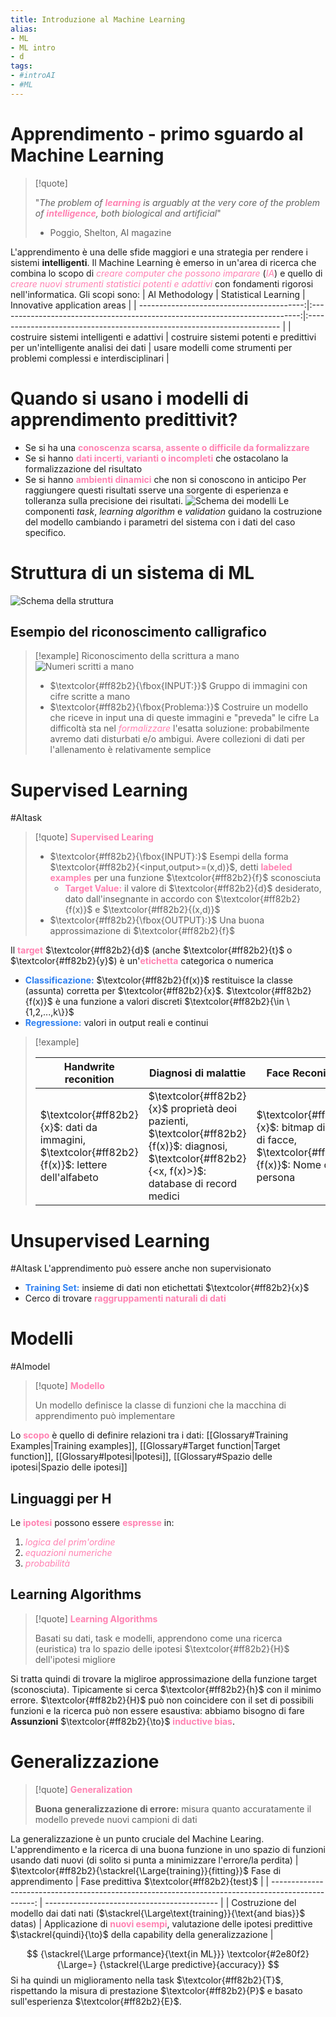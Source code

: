 ```yaml
---
title: Introduzione al Machine Learning
alias:
- ML
- ML intro
- d
tags:
- #introAI
- #ML
---
```

# Apprendimento - primo sguardo al Machine Learning
> [!quote]  
> 
> "*The problem of <span style="color:#ff82b2"><b>learning</b></span> is arguably at the very core of the problem of <span style="color:#ff82b2"><b>intelligence</b></span>, both biological and artificial*"
> 	- Poggio, Shelton, AI magazine

L'apprendimento è una delle sfide maggiori e una strategia per rendere i sistemi **intelligenti**.
Il Machine Learning è emerso in un'area di ricerca che combina lo scopo di <span style="color:#ff82b2"><i>creare computer che possono imparare</i></span> (<span style="color:#ff82b2"><i>IA</i></span>) e quello di <span style="color:#ff82b2"><i>creare nuovi strumenti statistici potenti e adattivi</i></span> con fondamenti rigorosi nell'informatica. Gli scopi sono:
|                            AI Methodology |                            Statistical Learning                             | Innovative application areas                                            |
| -----------------------------------------:|:---------------------------------------------------------------------------:|:----------------------------------------------------------------------- |
| costruire sistemi intelligenti e adattivi | costruire sistemi potenti e predittivi per un'intelligente analisi dei dati | usare modelli come strumenti per problemi complessi e interdisciplinari |

# Quando si usano i modelli di apprendimento predittivit?
- Se si ha una <span style="color:#ff82b2"><b>conoscenza scarsa, assente o difficile da formalizzare</b></span>
- Se si hanno <span style="color:#ff82b2"><b>dati incerti, varianti o incompleti</b></span> che ostacolano la formalizzazione del risultato
- Se si hanno <span style="color:#ff82b2"><b>ambienti dinamici</b></span> che non si conoscono in anticipo
Per raggiungere questi risultati sserve una sorgente di esperienza e tolleranza sulla precisione dei risultati.
![Schema dei modelli](IntroAI/assets/pictures/ML_primoSchema.jpg)
Le componenti *task*, *learning algorithm* e *validation* guidano la costruzione del modello cambiando i parametri del sistema con i dati del caso specifico.
# Struttura di un sistema di ML
![Schema della struttura](IntroAI/assets/pictures/ML_modelStructure.png)
## Esempio del riconoscimento calligrafico
> [!example] Riconoscimento della scrittura a mano
> ![Numeri scritti a mano](IntroAI/assets/pictures/ML_numbers.jpg)
> - $\textcolor{#ff82b2}{\fbox{INPUT:}}$ Gruppo di immagini con cifre scritte a mano
> - $\textcolor{#ff82b2}{\fbox{Problema:}}$ Costruire un modello che riceve in input una di queste immagini e "preveda" le cifre
> La difficoltà sta nel <span style="color:#ff82b2"><i>formalizzare</i></span> l'esatta soluzione: probabilmente avremo dati disturbati e/o ambigui.
> Avere collezioni di dati per l'allenamento è relativamente semplice

# Supervised Learning
#AItask
> [!quote] <span style="color:#ff82b2"><b>Supervised Learing</b></span>
> 
> - $\textcolor{#ff82b2}{\fbox{INPUT}:}$ Esempi della forma $\textcolor{#ff82b2}{<input,output>=(x,d)}$, detti <span style="color:#ff82b2"><b>labeled examples</b></span> per una funzione $\textcolor{#ff82b2}{f}$ sconosciuta
> 	- <span style="color:#ff82b2"><b>Target Value:</b></span> il valore di $\textcolor{#ff82b2}{d}$ desiderato, dato dall'insegnante in accordo con $\textcolor{#ff82b2}{f(x)}$ e $\textcolor{#ff82b2}{(x,d)}$
> - $\textcolor{#ff82b2}{\fbox{OUTPUT}:}$ Una buona approssimazione di $\textcolor{#ff82b2}{f}$

Il <span style="color:#ff82b2"><b>target</b></span> $\textcolor{#ff82b2}{d}$ (anche $\textcolor{#ff82b2}{t}$ o $\textcolor{#ff82b2}{y}$) è un'<span style="color:#ff82b2"><b>etichetta</b></span> categorica o numerica
- <span style="color:#2e80f2"><b>Classificazione:</b></span> $\textcolor{#ff82b2}{f(x)}$ restituisce la classe (assunta) corretta per $\textcolor{#ff82b2}{x}$. $\textcolor{#ff82b2}{f(x)}$ è una funzione a valori discreti $\textcolor{#ff82b2}{\in \{1,2,...,k\}}$
- <span style="color:#2e80f2"><b>Regressione:</b></span> valori in output reali e continui
> [!example]
> 
> | Handwrite reconition                                                                           | Diagnosi di malattie                                                                                                                                 | Face Reconition                                                                                    | Spam detection                                                                  |
> | ---------------------------------------------------------------------------------------------- | ---------------------------------------------------------------------------------------------------------------------------------------------------- | -------------------------------------------------------------------------------------------------- | ------------------------------------------------------------------------------- |
> | $\textcolor{#ff82b2}{x}$: dati da immagini, $\textcolor{#ff82b2}{f(x)}$: lettere dell'alfabeto | $\textcolor{#ff82b2}{x}$ proprietà deoi pazienti, $\textcolor{#ff82b2}{f(x)}$: diagnosi, $\textcolor{#ff82b2}{<x, f(x)>}$: database di record medici | $\textcolor{#ff82b2}{x}$: bitmap di foto di facce, $\textcolor{#ff82b2}{f(x)}$: Nome della persona | $\textcolor{#ff82b2}{x}$: emails, $\textcolor{#ff82b2}{f(x)}$: `true` o `false` |

# Unsupervised Learning
#AItask 
L'apprendimento può essere anche non supervisionato
- <span style="color:#2e80f2"><b>Training Set:</b></span> insieme di dati non etichettati $\textcolor{#ff82b2}{x}$
- Cerco di trovare <span style="color:#ff82b2"><b>raggruppamenti naturali di dati</b></span>
# Modelli
#AImodel
> [!quote] <span style="color:#ff82b2"><b>Modello</b></span>
> 
> Un modello definisce la classe di funzioni che la macchina di apprendimento può implementare

Lo <span style="color:#ff82b2"><b>scopo</b></span> è quello di definire relazioni tra i dati: [[Glossary#Training Examples|Training examples]], [[Glossary#Target function|Target function]], [[Glossary#Ipotesi|Ipotesi]], [[Glossary#Spazio delle ipotesi|Spazio delle ipotesi]]
## Linguaggi per H
Le <span style="color:#ff82b2"><b>ipotesi</b></span> possono essere <span style="color:#ff82b2"><b>espresse</b></span> in:
1. <span style="color:#ff82b2"><i>logica del prim'ordine</i></span>
2. <span style="color:#ff82b2"><i>equazioni numeriche</i></span>
3. <span style="color:#ff82b2"><i>probabilità</i></span>
## Learning Algorithms
> [!quote] <span style="color:#ff82b2"><b>Learning Algorithms</b></span>
> 
> Basati su dati, task e modelli, apprendono come una ricerca (euristica) tra lo spazio delle ipotesi $\textcolor{#ff82b2}{H}$ dell'ipotesi migliore

Si tratta quindi di trovare la migliroe approssimazione della funzione target (sconosciuta). Tipicamente si cerca $\textcolor{#ff82b2}{h}$ con il minimo errore.
$\textcolor{#ff82b2}{H}$ può non coincidere con il set di possibili funzioni e la ricerca può non essere esaustiva: abbiamo bisogno di fare **Assunzioni** $\textcolor{#ff82b2}{\to}$ <span style="color:#ff82b2"><b>inductive bias</b></span>.

# Generalizzazione
> [!quote] <span style="color:#ff82b2"><b>Generalization</b></span>
> 
> **Buona generalizzazione di errore:** misura quanto accuratamente il modello prevede nuovi campioni di dati

La generalizzazione è un punto cruciale del Machine Learing. L'apprendimento e la ricerca di una buona funzione in uno spazio di funzioni usando dati nuovi (di solito si punta a minimizzare l'errore/la perdita)
| $\textcolor{#ff82b2}{\stackrel{\Large{training}}{fitting}}$  Fase di apprendimento                | Fase predittiva $\textcolor{#ff82b2}{test}$ |
| -------------------------------------------------------------------------------------------------: | ------------------------------------------- |
| Costruzione del modello dai dati nati ($\stackrel{\Large\text{training}}{\text{and bias}}$ datas) | Applicazione di <span style="color:#ff82b2"><b>nuovi esempi</b></span>, valutazione delle ipotesi predittive $\stackrel{quindi}{\to}$ della capability della generalizzazione                                            |

$$
{\stackrel{\Large prformance}{\text{in ML}}} \textcolor{#2e80f2}{\Large=} {\stackrel{\Large predictive}{accuracy}}
$$
Si ha quindi un miglioramento nella task $\textcolor{#ff82b2}{T}$, rispettando la misura di prestazione $\textcolor{#ff82b2}{P}$ e basato sull'esperienza $\textcolor{#ff82b2}{E}$.